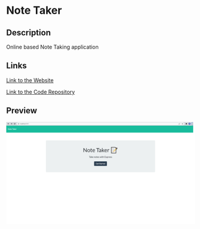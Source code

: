 # Note Taker    

## Description

Online based Note Taking application

## Links

[Link to the Website](https://dexterlgriffith.github.io/Note-Taker/)

[Link to the Code Repository](https://github.com/DexterLGriffith/Note-Taker)

## Preview
![PWgeneratorImage](../assets/images/projectImages/notetakerImage.png) 